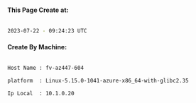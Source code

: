 
   
#### This Page Create at:

```bash

2023-07-22 - 09:24:23 UTC

```

#### Create By Machine:

```bash

Host Name : fv-az447-604

platform  : Linux-5.15.0-1041-azure-x86_64-with-glibc2.35

Ip Local  : 10.1.0.20

```

